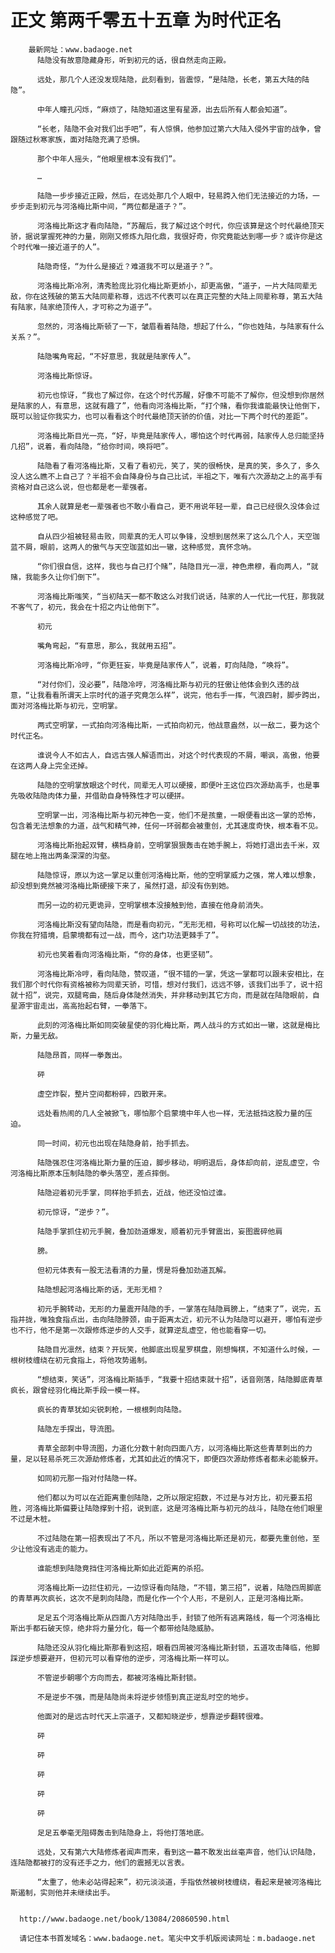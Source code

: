 # 正文 第两千零五十五章 为时代正名
        最新网址：www.badaoge.net
          陆隐没有故意隐藏身形，听到初元的话，很自然走向正殿。
      
          远处，那几个人还没发现陆隐，此刻看到，皆震惊，“是陆隐，长老，第五大陆的陆隐”。
      
          中年人瞳孔闪烁，“麻烦了，陆隐知道这里有星源，出去后所有人都会知道”。
      
          “长老，陆隐不会对我们出手吧”，有人惊惧，他参加过第六大陆入侵外宇宙的战争，曾跟随过秋寒家族，面对陆隐充满了恐惧。
      
          那个中年人摇头，“他眼里根本没有我们”。
      
          …
      
          陆隐一步步接近正殿，然后，在远处那几个人眼中，轻易跨入他们无法接近的力场，一步步走到初元与河洛梅比斯中间，“两位都是道子？”。
      
          河洛梅比斯这才看向陆隐，“苏醒后，我了解过这个时代，你应该算是这个时代最绝顶天骄，据说掌握死神的力量，刚刚又修炼九阳化鼎，我很好奇，你究竟能达到哪一步？或许你是这个时代唯一接近道子的人”。
      
          陆隐奇怪，“为什么是接近？难道我不可以是道子？”。
      
          河洛梅比斯冷冽，清秀脸庞比羽化梅比斯更娇小，却更高傲，“道子，一片大陆同辈无敌，你在这残破的第五大陆同辈称尊，远远不代表可以在真正完整的大陆上同辈称尊，第五大陆有陆家，陆家绝顶传人，才可称之为道子”。
      
          忽然的，河洛梅比斯顿了一下，皱眉看着陆隐，想起了什么，“你也姓陆，与陆家有什么关系？”。
      
          陆隐嘴角弯起，“不好意思，我就是陆家传人”。
      
          河洛梅比斯惊讶。
      
          初元也惊讶，“我也了解过你，在这个时代苏醒，好像不可能不了解你，但没想到你居然是陆家的人，有意思，这就有趣了”，他看向河洛梅比斯，“打个赌，看你我谁能最快让他倒下，既可以验证你我实力，也可以看看这个时代最绝顶天骄的价值，对比一下两个时代的差距”。
      
          河洛梅比斯目光一亮，“好，毕竟是陆家传人，哪怕这个时代再弱，陆家传人总归能坚持几招”，说着，看向陆隐，“给你时间，唤将吧”。
      
          陆隐看了看河洛梅比斯，又看了看初元，笑了，笑的很畅快，是真的笑，多久了，多久没人这么瞧不上自己了？半祖不会自降身份与自己比试，半祖之下，唯有六次源劫之上的高手有资格对自己这么说，但也都是老一辈强者。
      
          其余人就算是老一辈强者也不敢小看自己，更不用说年轻一辈，自己已经很久没体会过这种感觉了吧。
      
          自从四少祖被轻易击败，同辈真的无人可以争锋，没想到居然来了这么几个人，天空珈蓝不屑，眼前，这两人的傲气与天空珈蓝如出一辙，这种感觉，真怀念呐。
      
          “你们很自信，这样，我也与自己打个赌”，陆隐目光一凛，神色肃穆，看向两人，“就赌，我能多久让你们倒下”。
      
          河洛梅比斯嗤笑，“当初陆天一都不敢这么对我们说话，陆家的人一代比一代狂，那我就不客气了，初元，我会在十招之内让他倒下”。
      
          初元
      
          嘴角弯起，“有意思，那么，我就用五招”。
      
          河洛梅比斯冷哼，“你更狂妄，毕竟是陆家传人”，说着，盯向陆隐，“唤将”。
      
          “对付你们，没必要”，陆隐冷哼，河洛梅比斯与初元的狂傲让他体会到久违的战意，“让我看看所谓天上宗时代的道子究竟怎么样”，说完，他右手一挥，气浪四射，脚步跨出，面对河洛梅比斯与初元，空明掌。
      
          两式空明掌，一式拍向河洛梅比斯，一式拍向初元，他战意盎然，以一敌二，要为这个时代正名。
      
          谁说今人不如古人，自远古强人解语而出，对这个时代表现的不屑，嘲讽，高傲，他要在这两人身上完全还掉。
      
          陆隐的空明掌放眼这个时代，同辈无人可以硬接，即便叶王这位四次源劫高手，也是事先吸收陆隐肉体力量，并借助自身特殊性才可以硬拼。
      
          空明掌一出，河洛梅比斯与初元神色一变，他们不是孩童，一眼便看出这一掌的恐怖，包含着无法想象的力道，战气和精气神，任何一环弱都会被重创，尤其速度奇快，根本看不见。
      
          河洛梅比斯抬起双臂，横档身前，空明掌狠狠轰击在她手腕上，将她打退出去千米，双腿在地上拖出两条深深的沟壑。
      
          陆隐惊讶，原以为这一掌足以重创河洛梅比斯，他的空明掌威力之强，常人难以想象，却没想到竟然被河洛梅比斯硬接下来了，虽然打退，却没有伤到她。
      
          而另一边的初元更诡异，空明掌根本没接触到他，直接在他身前消失。
      
          河洛梅比斯没有望向陆隐，而是看向初元，“无形无相，号称可以化解一切战技的功法，你我在狩猎境，启蒙境都有过一战，而今，这门功法更棘手了”。
      
          初元也笑着看向河洛梅比斯，“你的身体，也更坚韧”。
      
          河洛梅比斯冷哼，看向陆隐，赞叹道，“很不错的一掌，凭这一掌都可以跟未安相比，在我们那个时代你有资格被称为同辈天骄，可惜，想对付我们，远远不够，该我们出手了，说十招就十招”，说完，双腿弯曲，随后身体陡然消失，并非移动到其它方向，而是就在陆隐眼前，自星源宇宙走出，高高抬起右臂，一拳落下。
      
          此刻的河洛梅比斯如同突破星使的羽化梅比斯，两人战斗的方式如出一辙，这就是梅比斯，力量无敌。
      
          陆隐昂首，同样一拳轰出。
      
          砰
      
          虚空炸裂，整片空间都粉碎，四散开来。
      
          远处看热闹的几人全被掀飞，哪怕那个启蒙境中年人也一样，无法抵挡这股力量的压迫。
      
          同一时间，初元也出现在陆隐身前，抬手抓去。
      
          陆隐强忍住河洛梅比斯力量的压迫，脚步移动，明明退后，身体却向前，逆乱虚空，令河洛梅比斯原本压制陆隐的拳头落空，差点摔倒。
      
          陆隐迎着初元手掌，同样抬手抓去，近战，他还没怕过谁。
      
          初元惊讶，“逆步？”。
      
          陆隐手掌抓住初元手腕，叠加劲道爆发，顺着初元手臂震出，妄图震碎他肩
      
          膀。
      
          但初元体表有一股无法看清的力量，愣是将叠加劲道瓦解。
      
          陆隐想起河洛梅比斯的话，无形无相？
      
          初元手腕转动，无形的力量震开陆隐的手，一掌落在陆隐肩膀上，“结束了”，说完，五指并拢，唯独食指点出，击向陆隐脖颈，由于距离太近，初元不认为陆隐可以避开，哪怕有逆步也不行，他不是第一次跟修炼逆步的人交手，就算逆乱虚空，他也能看穿一切。
      
          陆隐目光凛然，结束？开玩笑，他脚底出现星罗棋盘，刚想悔棋，不知道什么时候，一根树枝缠绕在初元食指上，将他攻势遏制。
      
          “想结束，笑话”，河洛梅比斯插手，“我要十招结束就十招”，话音刚落，陆隐脚底青草疯长，跟曾经羽化梅比斯手段一模一样。
      
          疯长的青草犹如尖锐刺枪，一根根刺向陆隐。
      
          陆隐左手探出，导流图。
      
          青草全部刺中导流图，力道化分数十射向四面八方，以河洛梅比斯这些青草刺出的力量，足以轻易杀死三次源劫修炼者，尤其如此近的情况下，即便四次源劫修炼者都未必能躲开。
      
          如同初元那一指对付陆隐一样。
      
          他们都以为可以在近距离重创陆隐，之所以限定招数，不过是与对方比，初元要五招胜，河洛梅比斯偏要让陆隐撑到十招，说到底，这是河洛梅比斯与初元的战斗，陆隐在他们眼里不过是木桩。
      
          不过陆隐在第一招表现出了不凡，所以不管是河洛梅比斯还是初元，都要先重创他，至少让他没有逃走的能力。
      
          谁能想到陆隐竟挡住河洛梅比斯如此近距离的杀招。
      
          河洛梅比斯一边拦住初元，一边惊讶看向陆隐，“不错，第三招”，说着，陆隐四周脚底的青草再次疯长，这次不是刺向陆隐，而是化作一个个人形，不是别人，正是河洛梅比斯。
      
          足足五个河洛梅比斯从四面八方对陆隐出手，封锁了他所有逃离路线，每一个河洛梅比斯出手都石破天惊，绝非将力量分化，每一个都带给陆隐威胁。
      
          陆隐还没从羽化梅比斯那看到这招，眼看四周被河洛梅比斯封锁，五道攻击降临，他脚踩逆步想要避开，但初元可以看穿他的逆步，河洛梅比斯一样可以。
      
          不管逆步朝哪个方向而去，都被河洛梅比斯封锁。
      
          不是逆步不强，而是陆隐尚未将逆步领悟到真正逆乱时空的地步。
      
          他面对的是远古时代天上宗道子，又都知晓逆步，想靠逆步翻转很难。
      
          砰
      
          砰
      
          砰
      
          砰
      
          砰
      
          足足五拳毫无阻碍轰击到陆隐身上，将他打落地底。
      
          远处，又有第六大陆修炼者闻声而来，看到这一幕不敢发出丝毫声音，他们认识陆隐，连陆隐都被打的没有还手之力，他们的震撼无以言表。
      
          “太重了，他未必站得起来”，初元淡淡道，手指依然被树枝缠绕，看起来是被河洛梅比斯遏制，实则他并未继续出手。
      
      
      http://www.badaoge.net/book/13084/20860590.html
      
      请记住本书首发域名：www.badaoge.net。笔尖中文手机版阅读网址：m.badaoge.net